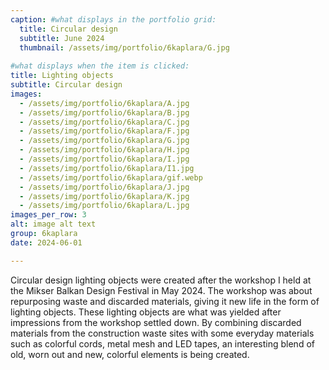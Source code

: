 ```yaml
---
caption: #what displays in the portfolio grid:
  title: Circular design
  subtitle: June 2024
  thumbnail: /assets/img/portfolio/6kaplara/G.jpg
  
#what displays when the item is clicked:
title: Lighting objects
subtitle: Circular design
images: 
  - /assets/img/portfolio/6kaplara/A.jpg
  - /assets/img/portfolio/6kaplara/B.jpg
  - /assets/img/portfolio/6kaplara/C.jpg
  - /assets/img/portfolio/6kaplara/F.jpg
  - /assets/img/portfolio/6kaplara/G.jpg
  - /assets/img/portfolio/6kaplara/H.jpg
  - /assets/img/portfolio/6kaplara/I.jpg
  - /assets/img/portfolio/6kaplara/I1.jpg
  - /assets/img/portfolio/6kaplara/gif.webp
  - /assets/img/portfolio/6kaplara/J.jpg
  - /assets/img/portfolio/6kaplara/K.jpg
  - /assets/img/portfolio/6kaplara/L.jpg
images_per_row: 3
alt: image alt text
group: 6kaplara
date: 2024-06-01

---
```

Circular design lighting objects were created after the workshop I held at the Mikser Balkan Design Festival in May 2024. The workshop was about repurposing waste and discarded materials, giving it new life in the form of lighting objects. These lighting objects are what was yielded after impressions from the workshop settled down. By combining discarded materials from the construction waste sites with some everyday materials such as colorful cords, metal mesh and LED tapes, an interesting blend of old, worn out and new, colorful elements is being created.
